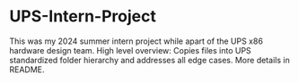 # UPS-Intern-Project
This was my 2024 summer intern project while apart of the UPS x86 hardware design team. High level overview: Copies files into UPS standardized folder hierarchy and addresses all edge cases. More details in README.
